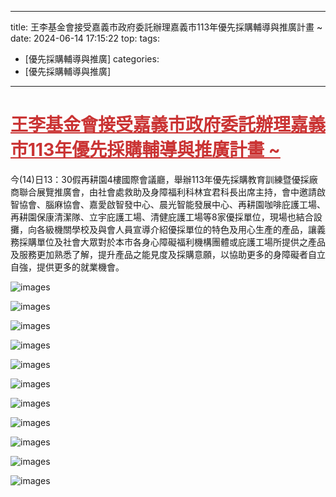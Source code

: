 ---
title: 王李基金會接受嘉義市政府委託辦理嘉義巿113年優先採購輔導與推廣計畫 ~ 
date: 2024-06-14 17:15:22
top:
tags:
- [優先採購輔導與推廣]
categories:
- [優先採購輔導與推廣]
---------------------------------------------
# **<a href="#" style="color: #ca3333;">王李基金會接受嘉義市政府委託辦理嘉義巿113年優先採購輔導與推廣計畫 ~</a>**
 今(14)日13：30假再耕園4樓國際會議廳，舉辦113年優先採購教育訓練暨優採廠商聯合展覽推廣會，由社會處救助及身障福利科林宜君科長出席主持，會中邀請啟智協會、腦麻協會、嘉愛啟智發中心、晨光智能發展中心、再耕園咖啡庇護工場、再耕園保康清潔隊、立宇庇護工場、清健庇護工場等8家優採單位，現場也結合設攤，向各級機關學校及與會人員宣導介紹優採單位的特色及用心生產的產品，讓義務採購單位及社會大眾對於本市各身心障礙福利機構團體或庇護工場所提供之產品及服務更加熟悉了解，提升產品之能見度及採購意願，以協助更多的身障礙者自立自強，提供更多的就業機會。 
<!--more-->

![images](../images/20241031171710600.jpg)

![images](../images/20241031171710604.jpg)

![images](../images/20241031171710613.jpg)

![images](../images/20241031171710624.jpg)

![images](../images/20241031171710630.jpg)

![images](../images/20241031171710636.jpg)

![images](../images/20241031171710641.jpg)

![images](../images/20241031171710646.jpg)

![images](../images/20241031171710651.jpg)

![images](../images/20241031171710656.jpg)

![images](../images/20241031171710660.jpg)
